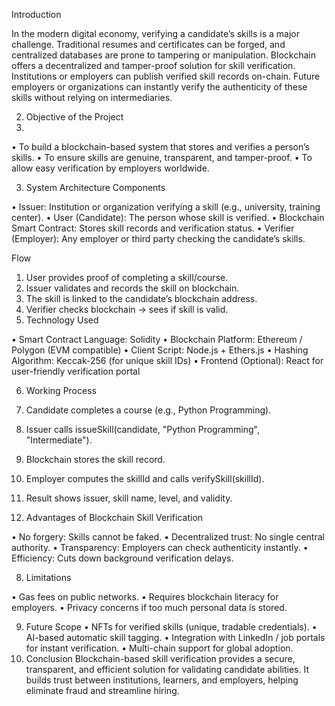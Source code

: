 Introduction
 
In the modern digital economy, verifying a candidate’s skills is a major challenge. Traditional resumes and certificates can be forged, and centralized databases are prone to tampering or manipulation.
Blockchain offers a decentralized and tamper-proof solution for skill verification. Institutions or employers can publish verified skill records on-chain. Future employers or organizations can instantly verify the authenticity of these skills without relying on intermediaries.
 
 
2. Objective of the Project
3.
• To build a blockchain-based system that stores and verifies a person’s skills.
• To ensure skills are genuine, transparent, and tamper-proof.
• To allow easy verification by employers worldwide.
 
3. System Architecture
Components
 
• Issuer: Institution or organization verifying a skill (e.g., university, training center).
• User (Candidate): The person whose skill is verified.
• Blockchain Smart Contract: Stores skill records and verification status.
• Verifier (Employer): Any employer or third party checking the candidate’s skills.
 
Flow
1. User provides proof of completing a skill/course.
2. Issuer validates and records the skill on blockchain.
3. The skill is linked to the candidate’s blockchain address.
4. Verifier checks blockchain → sees if skill is valid.
4. Technology Used
 
• Smart Contract Language: Solidity
• Blockchain Platform: Ethereum / Polygon (EVM compatible)
• Client Script: Node.js + Ethers.js
• Hashing Algorithm: Keccak-256 (for unique skill IDs)
• Frontend (Optional): React for user-friendly verification portal
 
6. Working Process
 
 
1. Candidate completes a course (e.g., Python Programming).
2. Issuer calls issueSkill(candidate, "Python Programming", "Intermediate").
3. Blockchain stores the skill record.
4. Employer computes the skillId and calls verifySkill(skillId).
5. Result shows issuer, skill name, level, and validity.
7. Advantages of Blockchain Skill Verification
 
• No forgery: Skills cannot be faked.
• Decentralized trust: No single central authority.
• Transparency: Employers can check authenticity instantly.
• Efficiency: Cuts down background verification delays.
 
8. Limitations
 
• Gas fees on public networks.
• Requires blockchain literacy for employers.
• Privacy concerns if too much personal data is stored.
 
9. Future Scope
• NFTs for verified skills (unique, tradable credentials).
• AI-based automatic skill tagging.
• Integration with LinkedIn / job portals for instant verification.
• Multi-chain support for global adoption.
10. Conclusion
Blockchain-based skill verification provides a secure, transparent, and efficient solution for validating candidate abilities. It builds trust between institutions, learners, and employers, helping eliminate fraud and streamline hiring.
 
